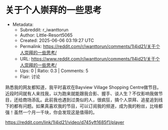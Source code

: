 # 关于个人崇拜的一些思考

- Metadata:
  - Subreddit: r_iwanttorun
  - Author: Little-Resort5065
  - Created: 2025-06-06 03:19:27 UTC
  - Permalink: https://reddit.com/r/iwanttorun/comments/1l4id21/关于个人崇拜的一些思考/
  - URL: https://www.reddit.com/r/iwanttorun/comments/1l4id21/关于个人崇拜的一些思考/
  - Ups: 0 | Ratio: 0.3 | Comments: 5
  - Flair: 讨论


熟悉我的网友都知道，我平时喜欢在Bayview Village Shopping
Centre做节目。近段时间就有人来找我，以为跑来就能跟我合影、握手、谈人生？不仅影响我做节目，还给商场添乱。此前我也遇到过类似的人，很疯狂，搞个人崇拜、追星追到线下的都有问题。如果真喜欢我的节目，可以订阅我的频道，成为我的粉丝，比啥都强！虽然一个月一千块，你会发现这是值得的。

<https://reddit.com/link/1l4id21/video/d745yft1685f1/player>

